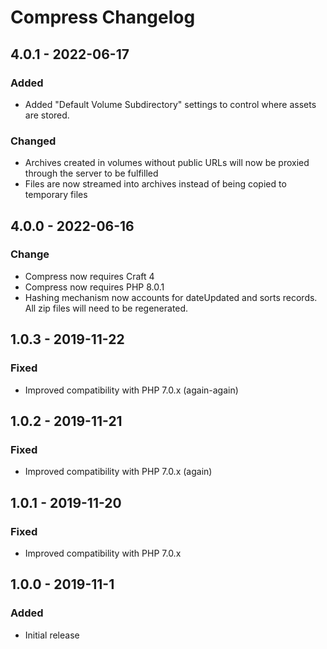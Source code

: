 # Compress Changelog

## 4.0.1 - 2022-06-17
### Added
- Added "Default Volume Subdirectory" settings to control where assets are stored.

### Changed
- Archives created in volumes without public URLs will now be proxied through the server to be fulfilled
- Files are now streamed into archives instead of being copied to temporary files

## 4.0.0 - 2022-06-16
### Change
- Compress now requires Craft 4
- Compress now requires PHP 8.0.1
- Hashing mechanism now accounts for dateUpdated and sorts records. All zip files will need to be regenerated.

## 1.0.3 - 2019-11-22
### Fixed
- Improved compatibility with PHP 7.0.x (again-again)

## 1.0.2 - 2019-11-21
### Fixed
- Improved compatibility with PHP 7.0.x (again)

## 1.0.1 - 2019-11-20
### Fixed
- Improved compatibility with PHP 7.0.x

## 1.0.0 - 2019-11-1
### Added
- Initial release
